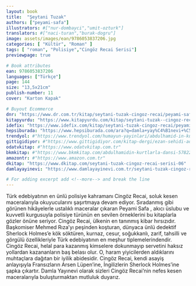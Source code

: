 ```yaml
---
layout: book
title:  "Şeytani Tuzak"
authors: ["peyami-safa"]
illustrators: #["nur-dombayci","umit-ozturk"]
translators: #["naci-turan","burak-dogru"]
image: assets/images/ean/9786053837206.jpg
categories: [ "Kültür", "Roman" ]
tags: [ "roman", "Polisiye","Cingöz Recai Serisi"]
previewpage: true

# Book attributes
ean: 9786053837206
languages: ["Türkçe"]
page: 144
size: "13,5x21cm"
publish-number: 11
cover: "Karton Kapak"

# Buyout Ecommerce
dnr: "https://www.dr.com.tr/kitap/seytani-tuzak-cingoz-recai/peyami-safa/edebiyat/roman/polisiye/urunno=0000000500638"
kitapyurdu: "https://www.kitapyurdu.com/kitap/seytani-tuzak--cingoz-recai/5916.html&filter_name=%C5%9Eeytani+Tuzak"
idefix: "https://www.idefix.com/kitap/seytani-tuzak-cingoz-recai/peyami-safa/edebiyat/roman/polisiye/urunno=0000000500638"
hepsiburada: "https://www.hepsiburada.com/ara?q=damla+yay%C4%B1nevi+%C5%9Eeytani+Tuzak"
trendyol: #"https://www.trendyol.com/humayun-yayinlari/abdulhamid-in-kurtlarla-dansi-1-p-156300963"
gittigidiyor: #"https://www.gittigidiyor.com/kitap-dergi/ezan-sehidi-adnan-menderes_pdp_732728793"
odatvkitap: #"https://www.odatvkitap.com.tr"
bkmkitap: #"https://www.bkmkitap.com/abdulhamidin-kurtlarla-dansi-578226"
amazontr: #"https://www.amazon.com.tr"
dkitap: "https://www.dkitap.com/seytani-tuzak-cingoz-recai-serisi-06"
damlayayinevi: "https://www.damlayayinevi.com.tr/seytani-tuzak-cingoz-recai-serisi-06"

# For adding excerpt add <!--more--> and break the line
---
```

Türk edebiyatının en ünlü polisiye kahramanı Cingöz Recai, soluk kesen maceralarıyla okuyucularını şaşırtmaya devam ediyor. Sıradanmış gibi görünen hikâyelerle ustalıklı maceralar çıkaran Peyami Safa , akıcı üslubu ve kuvvetli kurgusuyla polisiye türünün en sevilen örneklerini bu kitaplarla gözler önüne seriyor.
Cingöz Recai, ülkenin en tanınmış kibar hırsızıdır. Başkomiser Mehmed Rıza’yı peşinden koşturan, dünyaca ünlü dedektif Sherlock Holmes’e kök söktüren, kurnaz, cesur, soğukkanlı, zarif, tahsilli ve görgülü özellikleriyle Türk edebiyatının en meşhur tiplemelerindendir. Cingöz Recai, helal para kazanmış kimselere dokunmayıp servetini haksız yollardan kazananların baş belası olur. O, haram yiyicilerden aldıklarını muhtaçlara dağıtan bir iyilik abidesidir. Cingöz Recai, kendi asayiş anlayışıyla Fransızların Arsen Lüpen’ine, İngilizlerin Sherlock Holmes’ine şapka çıkartır. Damla Yayınevi olarak sizleri Cingöz Recai’nin nefes kesen maceralarıyla buluşturmaktan mutluluk duyarız.
<!--more--> 
